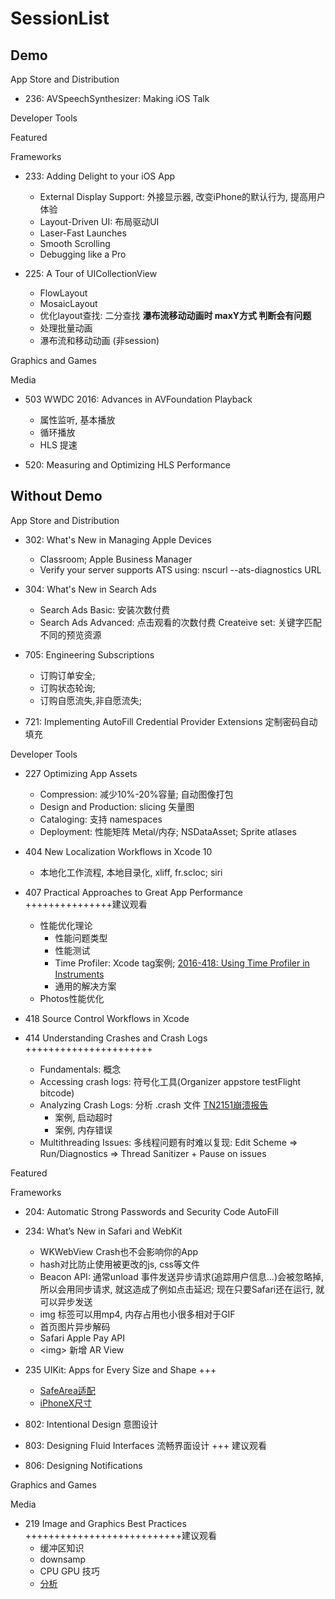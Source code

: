 # SessionList

## Demo

App Store and Distribution

* 236: AVSpeechSynthesizer: Making iOS Talk

Developer Tools

Featured

Frameworks

* 233: Adding Delight to your iOS App  
  * External Display Support: 外接显示器, 改变iPhone的默认行为, 提高用户体验  
  * Layout-Driven UI: 布局驱动UI  
  * Laser-Fast Launches  
  * Smooth Scrolling  
  * Debugging like a Pro

* 225: A Tour of UICollectionView  
  * FlowLayout  
  * MosaicLayout  
  * 优化layout查找: 二分查找 **瀑布流移动动画时 maxY方式 判断会有问题**
  * 处理批量动画
  * 瀑布流和移动动画 (非session)

Graphics and Games

Media

* 503 WWDC 2016: Advances in AVFoundation Playback
  * 属性监听, 基本播放
  * 循环播放
  * HLS 提速

* 520: Measuring and Optimizing HLS Performance
  
## Without Demo

App Store and Distribution

* 302: What's New in Managing Apple Devices  
  * Classroom; Apple Business Manager
  * Verify your server supports ATS using: nscurl --ats-diagnostics URL

* 304: What's New in Search Ads
  * Search Ads Basic: 安装次数付费
  * Search Ads Advanced: 点击观看的次数付费 Createive set: 关键字匹配不同的预览资源

* 705: Engineering Subscriptions
  * 订购订单安全;
  * 订购状态轮询;
  * 订购自愿流失,非自愿流失;

* 721: Implementing AutoFill Credential Provider Extensions 定制密码自动填充

Developer Tools

* 227 Optimizing App Assets  
  * Compression:  减少10%-20%容量; 自动图像打包
  * Design and Production: slicing 矢量图
  * Cataloging: 支持 namespaces
  * Deployment: 性能矩阵 Metal/内存; NSDataAsset; Sprite atlases  

* 404 New Localization Workflows in Xcode 10  
  * 本地化工作流程, 本地目录化, xliff, fr.scloc; siri

* 407 Practical Approaches to Great App Performance    +++++++++++++++建议观看  
  * 性能优化理论
    * 性能问题类型
    * 性能测试
    * Time Profiler: Xcode tag案例; [2016-418: Using Time Profiler in Instruments](https://developer.apple.com/videos/play/wwdc2016/418/)
    * 通用的解决方案
  * Photos性能优化

* 418 Source Control Workflows in Xcode  

* 414 Understanding Crashes and Crash Logs ++++++++++++++++++++++
  * Fundamentals: 概念
  * Accessing crash logs: 符号化工具(Organizer  appstore testFlight bitcode)
  * Analyzing Crash Logs: 分析 .crash 文件 [TN2151崩溃报告](https://developer.apple.com/library/archive/technotes/tn2151/_index.html)
    * 案例, 启动超时
    * 案例, 内存错误
  * Multithreading Issues: 多线程问题有时难以复现: Edit Scheme => Run/Diagnostics => Thread Sanitizer + Pause on issues

Featured

Frameworks

* 204: Automatic Strong Passwords and Security Code AutoFill

* 234: What’s New in Safari and WebKit  
  * WKWebView Crash也不会影响你的App
  * hash对比防止使用被更改的js, css等文件
  * Beacon API: 通常unload 事件发送异步请求(追踪用户信息...)会被忽略掉, 所以会用同步请求, 就这造成了例如点击延迟; 现在只要Safari还在运行, 就可以异步发送
  * img 标签可以用mp4, 内存占用也小很多相对于GIF
  * 首页图片异步解码
  * Safari Apple Pay API
  * &lt;img&gt; 新增 AR View

* 235 UIKit: Apps for Every Size and Shape  +++
  * [SafeArea适配](https://juejin.im/post/5b1a9e32518825137e13ac3e)
  * [iPhoneX尺寸](https://medium.com/uxabc/iphone-x-ui-design-specs-696fd4f262b6)

* 802: Intentional Design 意图设计

* 803: Designing Fluid Interfaces 流畅界面设计  +++ 建议观看

* 806: Designing Notifications

Graphics and Games

Media

* 219 Image and Graphics Best Practices   +++++++++++++++++++++++++++建议观看
  * 缓冲区知识
  * downsamp
  * CPU GPU 技巧
  * [分析](https://techblog.toutiao.com/2018/06/19/untitled-42/)
